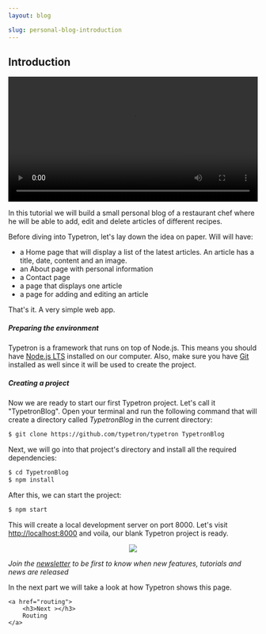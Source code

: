 ```yaml
---
layout: blog

slug: personal-blog-introduction
---
```


## Introduction

<video width="100%" controls>
    <source src="/assets/videos/Typetron%20-%20Personal%20blog%20tutorial.webm" type="video/webm">
</video>
    
In this tutorial we will build a small personal blog of a restaurant chef where he will be able to add, edit and delete
articles of different recipes.

Before diving into Typetron, let's lay down the idea on paper. Will will have:
 - a Home page that will display a list of the latest articles. An article has a title, date, content and an image.
 - an About page with personal information
 - a Contact page
 - a page that displays one article 
 - a page for adding and editing an article
 
That's it. A very simple web app.
 
##### Preparing the environment

Typetron is a framework that runs on top of Node.js. This means you should have [Node.js LTS](https://nodejs.org/)
installed on our computer. Also, make sure you have [Git](https://git-scm.com/) installed as well since it will be 
used to create the project. 

##### Creating a project

Now we are ready to start our first Typetron project. Let's call it "TypetronBlog". Open your terminal and run
the following command that will create a directory called _TypetronBlog_ in the current directory:

```bash
$ git clone https://github.com/typetron/typetron TypetronBlog
```
 
Next, we will go into that project's directory and install all the required dependencies:
```bash
$ cd TypetronBlog
$ npm install
```

After this, we can start the project:
```bash
$ npm start
```
This will create a local development server on port 8000.
Let's visit [http://localhost:8000](http://localhost:8000) and voila, our blank Typetron project is ready.

<p align="center" class="window">
  <img src="/images/tutorials/blog/new.jpg" />
</p>

_Join the [newsletter](/) to be first to know when new features, tutorials and news are released_
 
<div class="tutorial-next-page">
    In the next part we will take a look at how Typetron shows this page.
    
    <a href="routing">
        <h3>Next ></h3>
        Routing
    </a>
</div>


